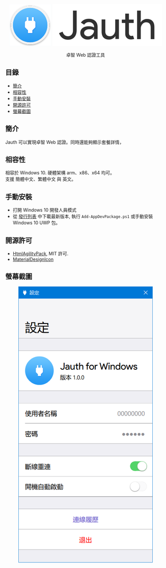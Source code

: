 <p align="center">
  <img src="https://raw.githubusercontent.com/CYRO4S/jauth-windows/master/assets/jauth_icon.png" width="132" height="132" jauthalt="jauth_logo">
  <img src="https://raw.githubusercontent.com/CYRO4S/jauth-windows/master/assets/jauth_text.png" alt="jauth_text">
  <br />
</p>

<p align="center">卓智 Web 認證工具<br /></p>  

## 目錄  
* [簡介](#簡介)  
* [相容性](#相容性)
* [手動安裝](#手動安裝)
* [開源許可](#開源許可)
* [螢幕截圖](#螢幕截圖)

## 簡介
Jauth 可以實現卓智 Web 認證。同時還能夠顯示套餐詳情，

## 相容性
相容於 Windows 10. 硬體架構 arm、x86、x64 均可。  
支援 簡體中文、繁體中文 與 英文。

## 手動安裝
* 打開 Windows 10 開發人員模式
* 從 [發行列表](https://github.com/CYRO4S/jauth-windows/releases) 中下載最新版本, 執行 `Add-AppDevPackage.ps1` 或手動安裝 Windows 10 UWP 包。

## 開源許可
* [HtmlAgilityPack](https://github.com/zzzprojects/html-agility-pack/blob/master/LICENSE), MIT 許可.
* [MaterialDesignIcon](https://github.com/templarian/MaterialDesign/)

## 螢幕截圖
<p align="center">
  <img src="https://raw.githubusercontent.com/CYRO4S/jauth-windows/master/assets/jauth_screenshot.png" alt="jauth_screenshot">
</p>
